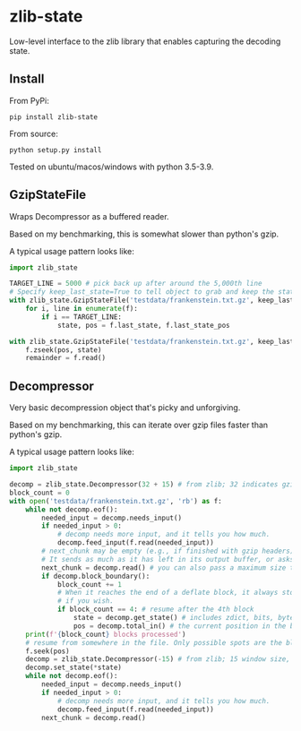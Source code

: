 # zlib-state

Low-level interface to the zlib library that enables capturing the decoding state.

## Install

From PyPi:

```
pip install zlib-state
```

From source:

```
python setup.py install
```

Tested on ubuntu/macos/windows with python 3.5-3.9.

## GzipStateFile

Wraps Decompressor as a buffered reader.

Based on my benchmarking, this is somewhat slower than python's gzip.

A typical usage pattern looks like:

```python
import zlib_state

TARGET_LINE = 5000 # pick back up after around the 5,000th line
# Specify keep_last_state=True to tell object to grab and keep the state and pos after each block
with zlib_state.GzipStateFile('testdata/frankenstein.txt.gz', keep_last_state=True) as f:
    for i, line in enumerate(f):
        if i == TARGET_LINE:
            state, pos = f.last_state, f.last_state_pos

with zlib_state.GzipStateFile('testdata/frankenstein.txt.gz', keep_last_state=True) as f:
    f.zseek(pos, state)
    remainder = f.read()
```

## Decompressor

Very basic decompression object that's picky and unforgiving.

Based on my benchmarking, this can iterate over gzip files faster than python's gzip.

A typical usage pattern looks like:

```python
import zlib_state

decomp = zlib_state.Decompressor(32 + 15) # from zlib; 32 indicates gzip header, 15 window size
block_count = 0
with open('testdata/frankenstein.txt.gz', 'rb') as f:
    while not decomp.eof():
        needed_input = decomp.needs_input()
        if needed_input > 0:
            # decomp needs more input, and it tells you how much.
            decomp.feed_input(f.read(needed_input))
        # next_chunk may be empty (e.g., if finished with gzip headers) or may contain data.
        # It sends as much as it has left in its output buffer, or asks zlib to continue.
        next_chunk = decomp.read() # you can also pass a maximum size to take and/or a buffer to write to
        if decomp.block_boundary():
            block_count += 1
            # When it reaches the end of a deflate block, it always stops. At these times, you can grab the state
            # if you wish.
            if block_count == 4: # resume after the 4th block
                state = decomp.get_state() # includes zdict, bits, byte -- everything it needs to resume from pos
                pos = decomp.total_in() # the current position in the binary file to resume from
    print(f'{block_count} blocks processed')
    # resume from somewhere in the file. Only possible spots are the block boundaries, given the state
    f.seek(pos)
    decomp = zlib_state.Decompressor(-15) # from zlib; 15 window size, negative means no headers
    decomp.set_state(*state)
    while not decomp.eof():
        needed_input = decomp.needs_input()
        if needed_input > 0:
            # decomp needs more input, and it tells you how much.
            decomp.feed_input(f.read(needed_input))
        next_chunk = decomp.read()
```

